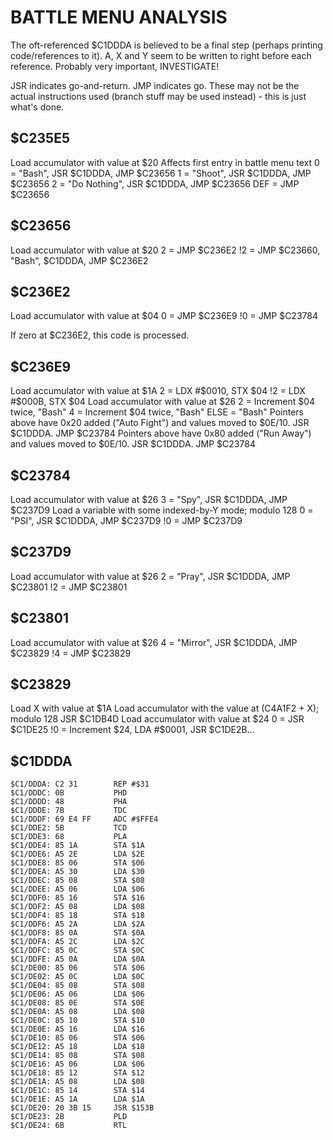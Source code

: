 # BATTLE MENU ANALYSIS

The oft-referenced $C1DDDA is believed to be a final step (perhaps printing code/references to it). A, X
and Y seem to be written to right before each reference. Probably very important, INVESTIGATE!

JSR indicates go-and-return. JMP indicates go. These may not be the actual instructions used (branch stuff may be
used instead) - this is just what's done.

## $C235E5

Load accumulator with value at $20
Affects first entry in battle menu text
   0 = "Bash", JSR $C1DDDA, JMP $C23656
   1 = "Shoot", JSR $C1DDDA, JMP $C23656
   2 = "Do Nothing", JSR $C1DDDA, JMP $C23656
 DEF = JMP $C23656

## $C23656

Load accumulator with value at $20
   2 = JMP $C236E2
  !2 = JMP $C23660, "Bash", $C1DDDA, JMP $C236E2

## $C236E2

Load accumulator with value at $04
   0 = JMP $C236E9
  !0 = JMP $C23784

If zero at $C236E2, this code is processed.

## $C236E9

Load accumulator with value at $1A
   2 = LDX #$0010, STX $04
  !2 = LDX #$000B, STX $04
Load accumulator with value at $26
   2 = Increment $04 twice, "Bash"
   4 = Increment $04 twice, "Bash"
ELSE = "Bash"
Pointers above have 0x20 added ("Auto Fight") and values moved to $0E/10. JSR $C1DDDA. JMP $C23784
Pointers above have 0x80 added ("Run Away") and values moved to $0E/10. JSR $C1DDDA. JMP $C23784

## $C23784

Load accumulator with value at $26
   3 = "Spy", JSR $C1DDDA, JMP $C237D9
Load a variable with some indexed-by-Y mode; modulo 128
   0 = "PSI", JSR $C1DDDA, JMP $C237D9
  !0 = JMP $C237D9

## $C237D9

Load accumulator with value at $26
   2 = "Pray", JSR $C1DDDA, JMP $C23801
  !2 = JMP $C23801

## $C23801

Load accumulator with value at $26
   4 = "Mirror", JSR $C1DDDA, JMP $C23829
  !4 = JMP $C23829

## $C23829

Load X with value at $1A
Load accumulator with the value at (C4A1F2 + X); modulo 128
JSR $C1DB4D
Load accumulator with value at $24
   0 = JSR $C1DE25
  !0 = Increment $24, LDA #$0001, JSR $C1DE2B...

## $C1DDDA

    $C1/DDDA: C2 31        REP #$31
    $C1/DDDC: 0B           PHD
    $C1/DDDD: 48           PHA
    $C1/DDDE: 7B           TDC
    $C1/DDDF: 69 E4 FF     ADC #$FFE4
    $C1/DDE2: 5B           TCD
    $C1/DDE3: 68           PLA
    $C1/DDE4: 85 1A        STA $1A
    $C1/DDE6: A5 2E        LDA $2E
    $C1/DDE8: 85 06        STA $06
    $C1/DDEA: A5 30        LDA $30
    $C1/DDEC: 85 08        STA $08
    $C1/DDEE: A5 06        LDA $06
    $C1/DDF0: 85 16        STA $16
    $C1/DDF2: A5 08        LDA $08
    $C1/DDF4: 85 18        STA $18
    $C1/DDF6: A5 2A        LDA $2A
    $C1/DDF8: 85 0A        STA $0A
    $C1/DDFA: A5 2C        LDA $2C
    $C1/DDFC: 85 0C        STA $0C
    $C1/DDFE: A5 0A        LDA $0A
    $C1/DE00: 85 06        STA $06
    $C1/DE02: A5 0C        LDA $0C
    $C1/DE04: 85 08        STA $08
    $C1/DE06: A5 06        LDA $06
    $C1/DE08: 85 0E        STA $0E
    $C1/DE0A: A5 08        LDA $08
    $C1/DE0C: 85 10        STA $10
    $C1/DE0E: A5 16        LDA $16
    $C1/DE10: 85 06        STA $06
    $C1/DE12: A5 18        LDA $18
    $C1/DE14: 85 08        STA $08
    $C1/DE16: A5 06        LDA $06
    $C1/DE18: 85 12        STA $12
    $C1/DE1A: A5 08        LDA $08
    $C1/DE1C: 85 14        STA $14
    $C1/DE1E: A5 1A        LDA $1A
    $C1/DE20: 20 3B 15     JSR $153B
    $C1/DE23: 2B           PLD
    $C1/DE24: 6B           RTL